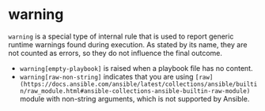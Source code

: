 # warning

`warning` is a special type of internal rule that is used to report generic
runtime warnings found during execution. As stated by its name, they are not
counted as errors, so they do not influence the final outcome.

- `warning[empty-playbook]` is raised when a playbook file has no content.
- `warning[raw-non-string]` indicates that you are using
  `[raw](https://docs.ansible.com/ansible/latest/collections/ansible/builtin/raw_module.html#ansible-collections-ansible-builtin-raw-module)`
  module with non-string arguments, which is not supported by Ansible.
